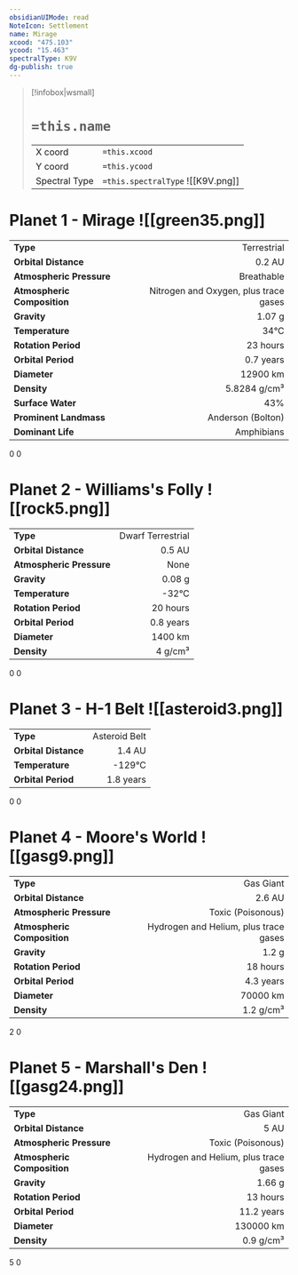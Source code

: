 ```yaml
---
obsidianUIMode: read
NoteIcon: Settlement
name: Mirage
xcood: "475.103"
ycood: "15.463"
spectralType: K9V
dg-publish: true
---
```

> [!infobox|wsmall]
> # `=this.name`
> | | |
> | - | - |
> | X coord | `=this.xcood` |
> | Y coord| `=this.ycood` |
> | Spectral Type | `=this.spectralType` ![[K9V.png]] |

# Planet 1 - Mirage ![[green35.png]]
|                             |                           |
| --------------------------- | -------------------------:|
| **Type**                    |             Terrestrial |
| **Orbital Distance**        |   0.2 AU |
| **Atmospheric Pressure**    |       Breathable |
| **Atmospheric Composition** |      Nitrogen and Oxygen, plus trace gases |
| **Gravity**                 |        1.07 g |
| **Temperature**             |    34°C |
| **Rotation Period**         |  23 hours |
| **Orbital Period** | 0.7 years |
| **Diameter**                |      12900 km | 
| **Density**                 |    5.8284 g/cm³ |
| **Surface Water**           |           43% | 
| **Prominent Landmass**      |         Anderson (Bolton) | 
| **Dominant Life**           |         Amphibians |



0
0



# Planet 2 - Williams's Folly ![[rock5.png]]
|                             |                           |
| --------------------------- | -------------------------:|
| **Type**                    |             Dwarf Terrestrial |
| **Orbital Distance**        |   0.5 AU |
| **Atmospheric Pressure**    |       None |
| **Gravity**                 |        0.08 g |
| **Temperature**             |    -32°C |
| **Rotation Period**         |  20 hours |
| **Orbital Period** | 0.8 years |
| **Diameter**                |      1400 km | 
| **Density**                 |    4 g/cm³ |



0
0



# Planet 3 - H-1 Belt ![[asteroid3.png]]
|                             |                           |
| --------------------------- | -------------------------:|
| **Type**                    |             Asteroid Belt |
| **Orbital Distance**        |   1.4 AU |
| **Temperature**             |    -129°C |
| **Orbital Period** | 1.8 years |



0
0



# Planet 4 - Moore's World ![[gasg9.png]]
|                             |                           |
| --------------------------- | -------------------------:|
| **Type**                    |             Gas Giant |
| **Orbital Distance**        |   2.6 AU |
| **Atmospheric Pressure**    |       Toxic (Poisonous) |
| **Atmospheric Composition** |      Hydrogen and Helium, plus trace gases |
| **Gravity**                 |        1.2 g |
| **Rotation Period**         |  18 hours |
| **Orbital Period** | 4.3 years |
| **Diameter**                |      70000 km | 
| **Density**                 |    1.2 g/cm³ |



2
0



# Planet 5 - Marshall's Den ![[gasg24.png]]
|                             |                           |
| --------------------------- | -------------------------:|
| **Type**                    |             Gas Giant |
| **Orbital Distance**        |   5 AU |
| **Atmospheric Pressure**    |       Toxic (Poisonous) |
| **Atmospheric Composition** |      Hydrogen and Helium, plus trace gases |
| **Gravity**                 |        1.66 g |
| **Rotation Period**         |  13 hours |
| **Orbital Period** | 11.2 years |
| **Diameter**                |      130000 km | 
| **Density**                 |    0.9 g/cm³ |



5
0



